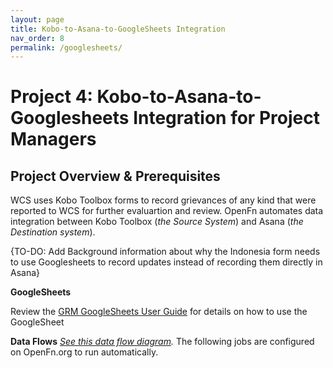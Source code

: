 ```yaml
---
layout: page
title: Kobo-to-Asana-to-GoogleSheets Integration
nav_order: 8
permalink: /googlesheets/
---
```


# Project 4: Kobo-to-Asana-to-Googlesheets Integration for Project Managers


## Project Overview & Prerequisites


WCS uses Kobo Toolbox forms to record grievances of any kind that were reported to WCS for further evaluartion and review.  OpenFn automates data integration between Kobo
Toolbox (_the Source System_) and Asana (_the Destination system_). 

{TO-DO: Add Background information about why the Indonesia form needs to use Googlesheets to record updates instead of recording them directly in Asana}


**GoogleSheets**

Review the [GRM GoogleSheets User Guide](https://docs.google.com/document/d/1vAPLG1Sc4pSe6L0z3J5qVfmQFcvuJ1zEGmEKuExs5iI/edit) for details on how to use the GoogleSheet


**Data Flows**
*[See this data flow diagram](https://lucid.app/documents/view/6221fa37-411d-49d2-93e7-b889c4f06511).* The following jobs are configured on OpenFn.org to run automatically.



